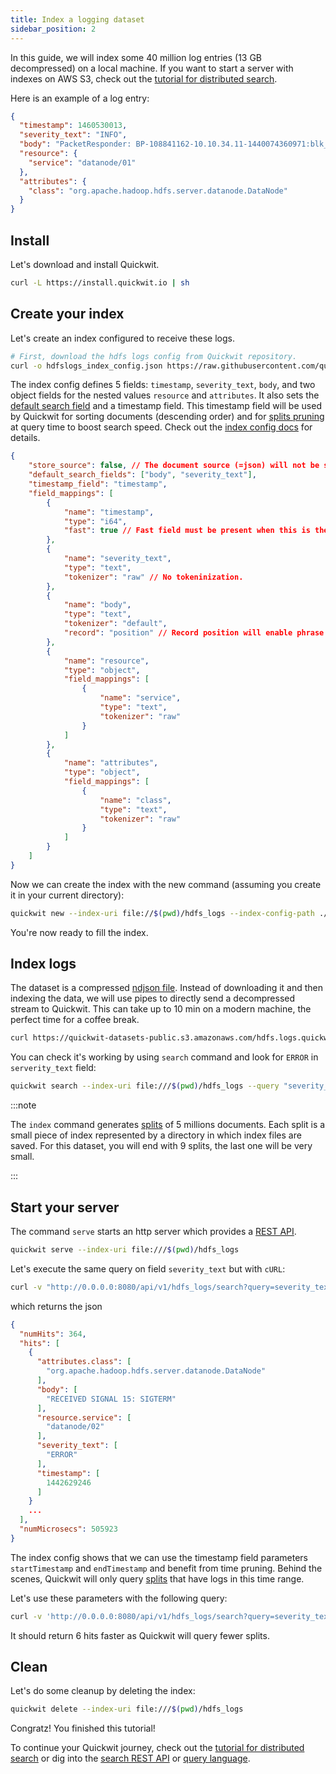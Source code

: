 ```yaml
---
title: Index a logging dataset
sidebar_position: 2
---
```



In this guide, we will index some 40 million log entries (13 GB decompressed) on a local machine. If you want
to start a server with indexes on AWS S3, check out the [tutorial for distributed search](tutorial-hdfs-logs-distributed-search-aws-s3.md).


Here is an example of a log entry:
```json
{
  "timestamp": 1460530013,
  "severity_text": "INFO",
  "body": "PacketResponder: BP-108841162-10.10.34.11-1440074360971:blk_1074072698_331874, type=HAS_DOWNSTREAM_IN_PIPELINE terminating",
  "resource": {
    "service": "datanode/01"
  },
  "attributes": {
    "class": "org.apache.hadoop.hdfs.server.datanode.DataNode"
  }
}
```


## Install

Let's download and install Quickwit.

```bash
curl -L https://install.quickwit.io | sh
```


## Create your index

Let's create an index configured to receive these logs.

```bash
# First, download the hdfs logs config from Quickwit repository.
curl -o hdfslogs_index_config.json https://raw.githubusercontent.com/quickwit-inc/quickwit/main/examples/index_configs/hdfslogs_index_config.json
```

The index config defines 5 fields: `timestamp`, `severity_text`, `body`, and two object fields
for the nested values `resource` and `attributes`. 
It also sets the [default search field](../reference/index-config.md) and a timestamp field. 
This timestamp field will be used by Quickwit for sorting documents (descending order) and for [splits pruning](../overview/architecture.md) at query time to boost search speed. Check out the [index config docs](../reference/index-config.md) for details.


```json title="hdfslogs_index_config.json"
{
    "store_source": false, // The document source (=json) will not be stored.
    "default_search_fields": ["body", "severity_text"],
    "timestamp_field": "timestamp",
    "field_mappings": [
        {
            "name": "timestamp",
            "type": "i64",
            "fast": true // Fast field must be present when this is the timestamp field.
        },
        {
            "name": "severity_text",
            "type": "text",
            "tokenizer": "raw" // No tokeninization.
        },
        {
            "name": "body",
            "type": "text",
            "tokenizer": "default",
            "record": "position" // Record position will enable phrase query on body field.
        },
        {
            "name": "resource",
            "type": "object",
            "field_mappings": [
                {
                    "name": "service",
                    "type": "text",
                    "tokenizer": "raw"
                }
            ]
        },
        {
            "name": "attributes",
            "type": "object",
            "field_mappings": [
                {
                    "name": "class",
                    "type": "text",
                    "tokenizer": "raw"
                }
            ]
        }
    ]
}
```

Now we can create the index with the new command (assuming you create it in your current directory):

```bash
quickwit new --index-uri file://$(pwd)/hdfs_logs --index-config-path ./hdfslogs_index_config.json
```

You're now ready to fill the index.

## Index logs
The dataset is a compressed [ndjson file](https://quickwit-datasets-public.s3.amazonaws.com/hdfs.logs.quickwit.json.gz). Instead of downloading it and then indexing the data, we will use pipes to directly send a decompressed stream to Quickwit.
This can take up to 10 min on a modern machine, the perfect time for a coffee break.

```bash
curl https://quickwit-datasets-public.s3.amazonaws.com/hdfs.logs.quickwit.json.gz | gunzip | quickwit index --index-uri file://$(pwd)/hdfs_logs
```

You can check it's working by using `search` command and look for `ERROR` in `serverity_text` field:
```bash
quickwit search --index-uri file:///$(pwd)/hdfs_logs --query "severity_text:ERROR"
```


:::note

The `index` command generates [splits](../overview/architecture.md) of 5 millions documents. Each split is a small piece of index represented by a directory in which index files are saved. For this dataset, you will end with 9 splits, the last
one will be very small.

:::


## Start your server

The command `serve` starts an http server which provides a [REST API](../reference/search-api.md).

```bash
quickwit serve --index-uri file:///$(pwd)/hdfs_logs
```

Let's execute the same query on field `severity_text` but with `cURL`:

```bash
curl -v "http://0.0.0.0:8080/api/v1/hdfs_logs/search?query=severity_text:ERROR"
```

which returns the json

```json
{
  "numHits": 364,
  "hits": [
    {
      "attributes.class": [
        "org.apache.hadoop.hdfs.server.datanode.DataNode"
      ],
      "body": [
        "RECEIVED SIGNAL 15: SIGTERM"
      ],
      "resource.service": [
        "datanode/02"
      ],
      "severity_text": [
        "ERROR"
      ],
      "timestamp": [
        1442629246
      ]
    }
    ...
  ],
  "numMicrosecs": 505923
}
```

The index config shows that we can use the timestamp field parameters `startTimestamp` and `endTimestamp` and benefit from time pruning. Behind the scenes, Quickwit will only query [splits](../overview/architecture.md) that have logs in this time range.

Let's use these parameters with the following query:

```bash
curl -v 'http://0.0.0.0:8080/api/v1/hdfs_logs/search?query=severity_text:ERROR&startTimestamp=1442834249&endTimestamp=1442900000'
```

It should return 6 hits faster as Quickwit will query fewer splits.

## Clean

Let's do some cleanup by deleting the index:

```bash
quickwit delete --index-uri file:///$(pwd)/hdfs_logs
```


Congratz! You finished this tutorial! 


To continue your Quickwit journey, check out the [tutorial for distributed search](tutorial-hdfs-logs-distributed-search-aws-s3.md) or dig into the [search REST API](../reference/search-api.md) or [query language](../reference/query-language.md).

